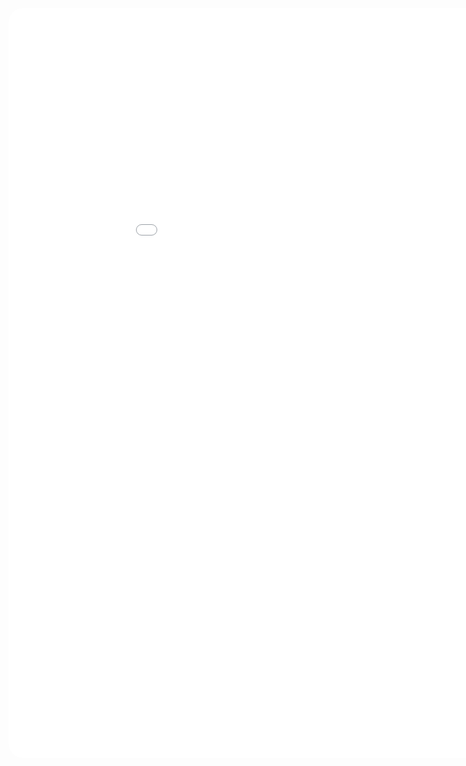 <embed src="{{ 'graphs/Three problems.pdf' | relative_url }}" 
       type="application/pdf" 
       width="200%" 
       height="1200px" 
       style="border-radius:24px;" />
